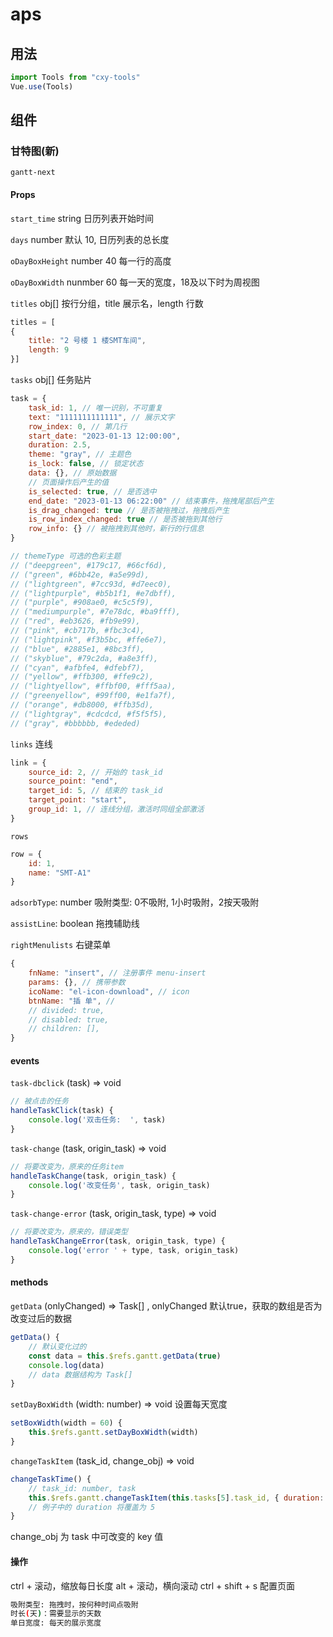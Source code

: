 # aps

## 用法

```js
import Tools from "cxy-tools"
Vue.use(Tools)
```

## 组件

### 甘特图(新)

`gantt-next`

#### Props

`start_time` string 日历列表开始时间

`days` number 默认 10, 日历列表的总长度

`oDayBoxHeight` number 40 每一行的高度

`oDayBoxWidth` nunmber 60 每一天的宽度，18及以下时为周视图

`titles` obj[] 按行分组，title 展示名，length 行数

```js
titles = [
{
    title: "2 号楼 1 楼SMT车间",
    length: 9
}]
```

`tasks` obj[] 任务贴片

```js
task = {
    task_id: 1, // 唯一识别，不可重复
    text: "1111111111111", // 展示文字
    row_index: 0, // 第几行
    start_date: "2023-01-13 12:00:00",
    duration: 2.5,
    theme: "gray", // 主题色
    is_lock: false, // 锁定状态
    data: {}, // 原始数据
    // 页面操作后产生的值
    is_selected: true, // 是否选中
    end_date: "2023-01-13 06:22:00" // 结束事件，拖拽尾部后产生
    is_drag_changed: true // 是否被拖拽过，拖拽后产生
    is_row_index_changed: true // 是否被拖到其他行
    row_info: {} // 被拖拽到其他时，新行的行信息
}

// themeType 可选的色彩主题
// ("deepgreen", #179c17, #66cf6d),
// ("green", #6bb42e, #a5e99d),
// ("lightgreen", #7cc93d, #d7eec0),
// ("lightpurple", #b5b1f1, #e7dbff),
// ("purple", #908ae0, #c5c5f9),
// ("mediumpurple", #7e78dc, #ba9fff),
// ("red", #eb3626, #fb9e99),
// ("pink", #cb717b, #fbc3c4),
// ("lightpink", #f3b5bc, #ffe6e7),
// ("blue", #2885e1, #8bc3ff),
// ("skyblue", #79c2da, #a8e3ff),
// ("cyan", #afbfe4, #dfebf7),
// ("yellow", #ffb300, #ffe9c2),
// ("lightyellow", #ffbf00, #fff5aa),
// ("greenyellow", #99ff00, #e1fa7f),
// ("orange", #db8000, #ffb35d),
// ("lightgray", #cdcdcd, #f5f5f5),
// ("gray", #bbbbbb, #ededed) 
```

`links` 连线

```js
link = {
    source_id: 2, // 开始的 task_id 
    source_point: "end",
    target_id: 5, // 结束的 task_id
    target_point: "start",
    group_id: 1, // 连线分组，激活时同组全部激活
}
```

`rows`

```js
row = {
    id: 1,
    name: "SMT-A1"
}
```

`adsorbType`: number 吸附类型: 0不吸附, 1小时吸附，2按天吸附

`assistLine`: boolean 拖拽辅助线

`rightMenulists` 右键菜单

```js
{
    fnName: "insert", // 注册事件 menu-insert
    params: {}, // 携带参数
    icoName: "el-icon-download", // icon
    btnName: "插 单", // 
    // divided: true,
    // disabled: true,
    // children: [],
}
```

#### events

`task-dbclick` (task) => void

```js
// 被点击的任务
handleTaskClick(task) {
    console.log('双击任务:  ', task)
}
```

`task-change` (task, origin_task) => void

```js
// 将要改变为，原来的任务item
handleTaskChange(task, origin_task) {
    console.log('改变任务', task, origin_task)
}
```

`task-change-error` (task, origin_task, type) => void

```js
// 将要改变为，原来的，错误类型
handleTaskChangeError(task, origin_task, type) {
    console.log('error ' + type, task, origin_task)
}
```

#### methods

`getData` (onlyChanged) => Task[] , onlyChanged 默认true，获取的数组是否为改变过后的数据

```js
getData() {
    // 默认变化过的
    const data = this.$refs.gantt.getData(true)
    console.log(data)
    // data 数据结构为 Task[]
}
```

`setDayBoxWidth` (width: number) => void 设置每天宽度

```js
setBoxWidth(width = 60) {
    this.$refs.gantt.setDayBoxWidth(width)
}
```

`changeTaskItem` (task_id, change_obj) => void

```js
changeTaskTime() {
    // task_id: number, task
    this.$refs.gantt.changeTaskItem(this.tasks[5].task_id, { duration: 5 })
    // 例子中的 duration 将覆盖为 5
}
```

change_obj 为 task 中可改变的 key 值

#### 操作

ctrl + 滚动，缩放每日长度
alt + 滚动，横向滚动
ctrl + shift + s 配置页面

``` bash
吸附类型: 拖拽时，按何种时间点吸附
时长(天)：需要显示的天数
单日宽度: 每天的展示宽度
```
